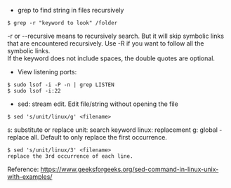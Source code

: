 - grep to find string in files recursively
```shell
$ grep -r "keyword to look" /folder
```
-r or --recursive means to recursively search. But it will skip symbolic links that are encountered recursively.
Use -R if you want to follow all the symbolic links. \
If the keyword does not include spaces, the double quotes are optional.

- View listening ports:
```shell
$ sudo lsof -i -P -n | grep LISTEN
$ sudo lsof -i:22
```

- sed: stream edit. Edit file/string without opening the file
```shell
$ sed 's/unit/linux/g' <filename>
```
s: substitute or replace
unit: search keyword
linux: replacement
g: global - replace all. Default to only replace the first occurrence.
```shell
$ sed 's/unit/linux/3' <filename>
replace the 3rd occurrence of each line.
```
Reference:
https://www.geeksforgeeks.org/sed-command-in-linux-unix-with-examples/

